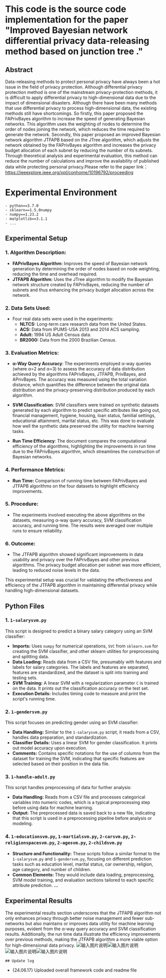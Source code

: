 ﻿# This code is the source code implementation for the paper "Improved Bayesian network differential privacy data-releasing method based on junction tree ."

## Abstract
Data-releasing methods to protect personal privacy have always been a hot issue in the field of privacy protection. Although differential privacy protection method is one of the mainstream privacy-protection methods, it is difficult to apply differential privacy to high-dimensional data due to the impact of dimensional disasters. Although there have been many methods that use differential privacy to process high-dimensional data, the existing methods still have shortcomings. So firstly, this paper proposed the FAPrivBayes algorithm to increase the speed of generating Bayesian networks. This algorithm uses the weighting of nodes to determine the order of nodes joining the network, which reduces the time required to generate the network. Secondly, this paper proposed an improved Bayesian network algorithm JTFAPB based on the JTree algorithm, which adjusts the network obtained by the FAPrivBayes algorithm and increases the privacy budget allocation of each subnet by reducing the number of its subnets. Through theoretical analysis and experimental evaluation, this method can reduce the number of calculations and improve the availability of published data while protecting personal privacy.Please refer to the paper link：https://ieeexplore.ieee.org/xpl/conhome/10196792/proceeding

# Experimental Environment

```
- python==3.7.0
- sklearn==1.5.0numpy
- numpy==1.23.2
- matplotlib==3.1.1
- ...

```

## Experimental Setup

### 1. **Algorithm Description:**
   - **FAPrivBayes Algorithm:** Improves the speed of Bayesian network generation by determining the order of nodes based on node weighting, reducing the time and overhead required.
   - **JTFAPB Algorithm:** Uses the JTree algorithm to modify the Bayesian network structure created by FAPrivBayes, reducing the number of subnets and thus enhancing the privacy budget allocation across the network.

### 2. **Data Sets Used:**
   - Four real data sets were used in the experiments:
     - **NLTCS:** Long-term care research data from the United States.
     - **ACS:** Data from IPUMS-USA 2013 and 2014 ACS sampling.
     - **Adult:** 1994 US Adult Census data.
     - **BR2000:** Data from the 2000 Brazilian Census.

### 3. **Evaluation Metrics:**
 - **α-Way Query Accuracy**: The experiments employed α-way queries (where α=2 and α=3) to assess the accuracy of data distribution achieved by the algorithms FAPrivBayes, JTFAPB, PrivBayes, and APrivBayes. The accuracy was measured using the total variation distance, which quantifies the difference between the original data distribution and the privacy-preserving distribution produced by each algorithm.

- **SVM Classification**: SVM classifiers were trained on synthetic datasets generated by each algorithm to predict specific attributes like going out, financial management, hygiene, housing, loan status, familial settings, educational attainment, marital status, etc. This was done to evaluate how well the synthetic data preserved the utility for machine learning tasks.

- **Run Time Efficiency**: The document compares the computational efficiency of the algorithms, highlighting the improvements in run time due to the FAPrivBayes algorithm, which streamlines the construction of Bayesian networks.

### 4. **Performance Metrics:**
   - **Run Time:** Comparison of running time between FAPrivBayes and JTFAPB algorithms on the four datasets to highlight efficiency improvements.

### 5. **Procedure:**
   - The experiments involved executing the above algorithms on the datasets, measuring α-way query accuracy, SVM classification accuracy, and running time. The results were averaged over multiple runs to ensure reliability.

### 6. **Outcome:**
   - The JTFAPB algorithm showed significant improvements in data usability and privacy over the FAPrivBayes and other previous algorithms. The privacy budget allocation per subnet was more efficient, leading to reduced noise levels in the data.

This experimental setup was crucial for validating the effectiveness and efficiency of the JTFAPB algorithm in maintaining differential privacy while handling high-dimensional datasets.

## Python Files

### 1. `1-salarysvm.py`
This script is designed to predict a binary salary category using an SVM classifier:
- **Imports:** Uses `numpy` for numerical operations, `SVC` from `sklearn.svm` for creating the SVM classifier, and other sklearn utilities for preprocessing and splitting data.
- **Data Loading:** Reads data from a CSV file, presumably with features and labels for salary categories. The labels and features are separated, features are standardized, and the dataset is split into training and testing sets.
- **SVM Training:** A linear SVM with a regularization parameter `C` is trained on the data. It prints out the classification accuracy on the test set.
- **Execution Details:** Includes timing code to measure and print the script's running time.

### 2. `1-gendersvm.py`
This script focuses on predicting gender using an SVM classifier:
- **Data Handling:** Similar to the `1-salarysvm.py` script, it reads from a CSV, handles data preparation, and standardization.
- **Classifier Details:** Uses a linear SVM for gender classification. It prints out model accuracy upon execution.
- **Comments:** Contains specific notations for the use of columns from the dataset for training the SVM, indicating that specific features are selected based on their position in the data file.

### 3. `1-handle-adult.py`
This script handles preprocessing of data for further analysis:
- **Data Handling:** Reads from a CSV file and processes categorical variables into numeric codes, which is a typical preprocessing step before using data for machine learning.
- **Output:** The preprocessed data is saved back to a new file, indicating that this script is used in a preprocessing pipeline before analysis or modeling.

### 4. `1-educationsvm.py`, `1-martialsvm.py`, `2-carsvm.py`, `2-religionspacesvm.py`, `2-agesvm.py`, `2-childsvm.py`
- **Structure and Functionality:** These scripts follow a similar format to the `1-salarysvm.py` and `1-gendersvm.py`, focusing on different prediction tasks such as education level, marital status, car ownership, religion, age category, and number of children. 
- **Common Elements:** They would include data loading, preprocessing, SVM model training, and evaluation sections tailored to each specific attribute prediction.
**...**

##  Experimental Results
The experimental results section underscores that the JTFAPB algorithm not only enhances privacy through better noise management and fewer sub-networks but also maintains or improves data utility for machine learning purposes, evident from the α-way query accuracy and SVM classification results. Additionally, the run time data illustrate the efficiency improvements over previous methods, making the JTFAPB algorithm a more viable option for high-dimensional data privacy.
![输入图片说明](https://github.com/csmaxuebin/FAPrivBayes/blob/main/tp/acs-multigen.png)![输入图片说明](https://github.com/csmaxuebin/FAPrivBayes/blob/main/tp/acs-Q2.png)![输入图片说明](https://github.com/csmaxuebin/FAPrivBayes/blob/main/tp/acs-Q3.png)![输入图片说明](/imgs/2024-06-17/v2k5nc4zdADx9v6T.png)



```
## Update log

```
- {24.06.17} Uploaded overall framework code and readme file
```
